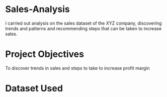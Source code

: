 # Sales-Analysis
I carried out analysis on  the sales dataset of the XYZ company, discovering trends and patterns and recommending steps that can be taken to increase sales.
# Project Objectives
To discover trends in sales and steps to take to increase profit margin
# Dataset Used
